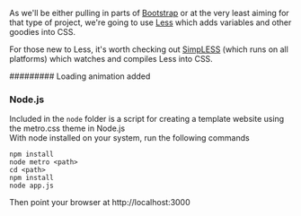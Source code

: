 As we'll be either pulling in parts of [Bootstrap](http://bootstrap.io) or at the very least aiming for that type of project, we're going to use [Less](http://lesscss.org/) which adds variables and other goodies into CSS.

For those new to Less, it's worth checking out [SimpLESS](http://wearekiss.com/simpless) (which runs on all platforms) which watches and compiles Less into CSS.

#########
Loading animation added

### Node.js
Included in the `node` folder is a script for creating a template website using the metro.css theme in Node.js  
With node installed on your system, run the following commands

`npm install`  
`node metro <path>`  
`cd <path>`  
`npm install`  
`node app.js`

Then point your browser at http://localhost:3000


